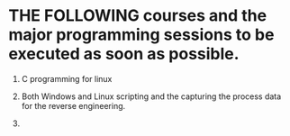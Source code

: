   # THE FOLLOWING courses and the major programming sessions to be executed as soon as possible.
  
  1. C programming for linux 
  
  2. Both Windows and Linux  scripting and the  capturing the process data for the reverse engineering. 
  
  3. 
